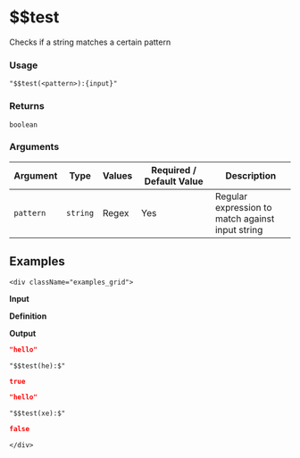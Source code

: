 # $$test

Checks if a string matches a certain pattern

### Usage
```transformers
"$$test(<pattern>):{input}"
```
### Returns
`boolean`
### Arguments
| Argument  | Type     | Values | Required / Default&nbsp;Value | Description                                      |
|-----------|----------|--------|-------------------------------|--------------------------------------------------|
| `pattern` | `string` | Regex  | Yes                           | Regular expression to match against input string |  

## Examples
```mdx-code-block
<div className="examples_grid">
```

**Input**

**Definition**

**Output**


```json
"hello"
```
```transformers
"$$test(he):$"
```
```json
true
```

```json
"hello"
```
```transformers
"$$test(xe):$"
```
```json
false
```

```mdx-code-block
</div>
```
